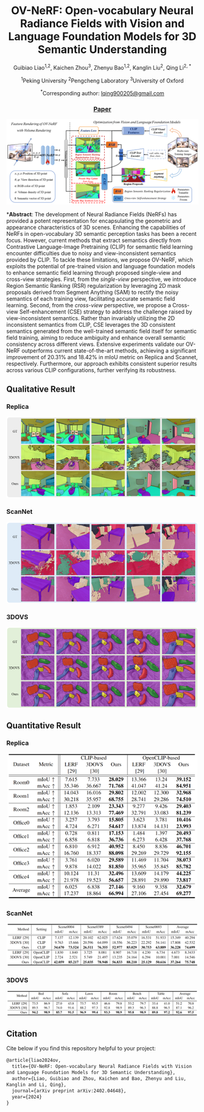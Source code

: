 <div align="center">

# OV-NeRF: Open-vocabulary Neural Radiance Fields with Vision and Language Foundation Models for 3D Semantic Understanding 
Guibiao Liao<sup>1,2</sup>, Kaichen Zhou<sup>3</sup>, Zhenyu Bao<sup>1,2</sup>, Kanglin Liu<sup>2</sup>, Qing Li<sup>2, *</sup>

<sup>1</sup>Peking University    <sup>2</sup>Pengcheng Laboratory    <sup>3</sup>University of Oxford

<sup>*</sup>Corresponding author: lqing900205@gmail.com

### [Paper](https://arxiv.org/abs/2402.04648)

</div>

![Image](https://github.com/pcl3dv/OV-NeRF/blob/main/images/pipeline.png)


***Abstract**: The development of Neural Radiance Fields (NeRFs) has provided a potent representation for encapsulating the geometric and appearance characteristics of 3D scenes. Enhancing the capabilities of NeRFs in open-vocabulary 3D semantic perception tasks has been a recent focus. However, current methods that extract semantics directly from Contrastive Language-Image Pretraining (CLIP) for semantic field learning encounter difficulties due to noisy and view-inconsistent semantics provided by CLIP. To tackle these limitations, we propose OV-NeRF, which exploits the potential of pre-trained vision and language foundation models to enhance semantic field learning through proposed single-view and cross-view strategies. First, from the *single-view* perspective, we introduce Region Semantic Ranking (RSR) regularization by leveraging 2D mask proposals derived from Segment Anything (SAM) to rectify the noisy semantics of each training view, facilitating accurate semantic field learning. Second, from the *cross-view* perspective, we propose a Cross-view Self-enhancement (CSE) strategy to address the challenge raised by view-inconsistent semantics. Rather than invariably utilizing the 2D inconsistent semantics from CLIP, CSE leverages the 3D consistent semantics generated from the well-trained semantic field itself for semantic field training, aiming to reduce ambiguity and enhance overall semantic consistency across different views. Extensive experiments validate our OV-NeRF outperforms current state-of-the-art methods, achieving a significant improvement of 20.31\% and 18.42\% in mIoU metric on Replica and Scannet, respectively. Furthermore, our approach exhibits consistent superior results across various CLIP configurations, further verifying its robustness. 


## Qualitative Result
### Replica
<img src="https://github.com/pcl3dv/OV-NeRF/blob/main/images/result_replica.png">

### ScanNet
<img src="https://github.com/pcl3dv/OV-NeRF/blob/main/images/result_scannet.png">

### 3DOVS
<img src="https://github.com/pcl3dv/OV-NeRF/blob/main/images/result_3dovs.png">


## Quantitative Result 
### Replica
<div align="center">
<img src="https://github.com/pcl3dv/OV-NeRF/blob/main/images/quantitative_result_replica.png" width="500" >
</div>

### ScanNet
<div align="center">
<img src="https://github.com/pcl3dv/OV-NeRF/blob/main/images/quantitative_result_scannet.png" width="800">
</div>

### 3DOVS
<div align="center">
<img src="https://github.com/pcl3dv/OV-NeRF/blob/main/images/quantitative_result_3dovs.png" width="800">
</div>

## Citation
Cite below if you find this repository helpful to your project:
```
@article{liao2024ov,
  title={OV-NeRF: Open-vocabulary Neural Radiance Fields with Vision and Language Foundation Models for 3D Semantic Understanding},
  author={Liao, Guibiao and Zhou, Kaichen and Bao, Zhenyu and Liu, Kanglin and Li, Qing},
  journal={arXiv preprint arXiv:2402.04648},
  year={2024}
}
```
